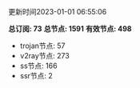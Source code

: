 更新时间2023-01-01 06:55:06

**总订阅: 73**
**总节点: 1591**
**有效节点: 498**
- trojan节点: 57
- v2ray节点: 273
- ss节点: 166
- ssr节点: 2

